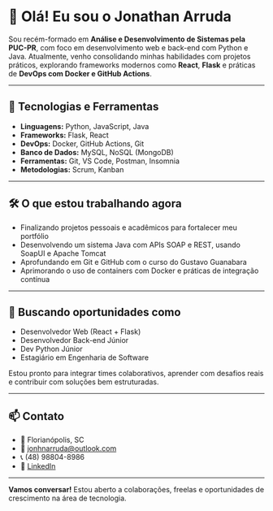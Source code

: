 # 👋 Olá! Eu sou o Jonathan Arruda

Sou recém-formado em **Análise e Desenvolvimento de Sistemas pela PUC-PR**, com foco em desenvolvimento web e back-end com Python e Java. Atualmente, venho consolidando minhas habilidades com projetos práticos, explorando frameworks modernos como **React**, **Flask** e práticas de **DevOps com Docker e GitHub Actions**.

---

## 🚀 Tecnologias e Ferramentas

- **Linguagens:** Python, JavaScript, Java
- **Frameworks:** Flask, React
- **DevOps:** Docker, GitHub Actions, Git
- **Banco de Dados:** MySQL, NoSQL (MongoDB)
- **Ferramentas:** Git, VS Code, Postman, Insomnia
- **Metodologias:** Scrum, Kanban

---

## 🛠️ O que estou trabalhando agora

- Finalizando projetos pessoais e acadêmicos para fortalecer meu portfólio
- Desenvolvendo um sistema Java com APIs SOAP e REST, usando SoapUI e Apache Tomcat
- Aprofundando em Git e GitHub com o curso do Gustavo Guanabara
- Aprimorando o uso de containers com Docker e práticas de integração contínua

---

## 🎯 Buscando oportunidades como

- Desenvolvedor Web (React + Flask)
- Desenvolvedor Back-end Júnior
- Dev Python Júnior
- Estagiário em Engenharia de Software

Estou pronto para integrar times colaborativos, aprender com desafios reais e contribuir com soluções bem estruturadas.

---

## 📫 Contato

- 📍 Florianópolis, SC  
- 📧 jonhnarruda@outlook.com  
- 📞 (48) 98804-8986  
- 🔗 [LinkedIn](https://linkedin.com/in/jonathanarruda34)

---

**Vamos conversar!** Estou aberto a colaborações, freelas e oportunidades de crescimento na área de tecnologia.  

